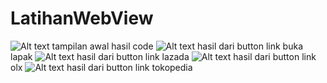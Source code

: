 # LatihanWebView
![Alt text](tampilanhome.png?raw=true "Optional Title")
tampilan awal hasil code
![Alt text](bukalapak.png?raw=true "Optional Title")
hasil dari button link buka lapak
![Alt text](lazada.png?raw=true "Optional Title")
hasil dari button link lazada
![Alt text](olx.png?raw=true "Optional Title")
hasil dari button link olx
![Alt text](tokopedia.png?raw=true "Optional Title")
hasil dari button link tokopedia